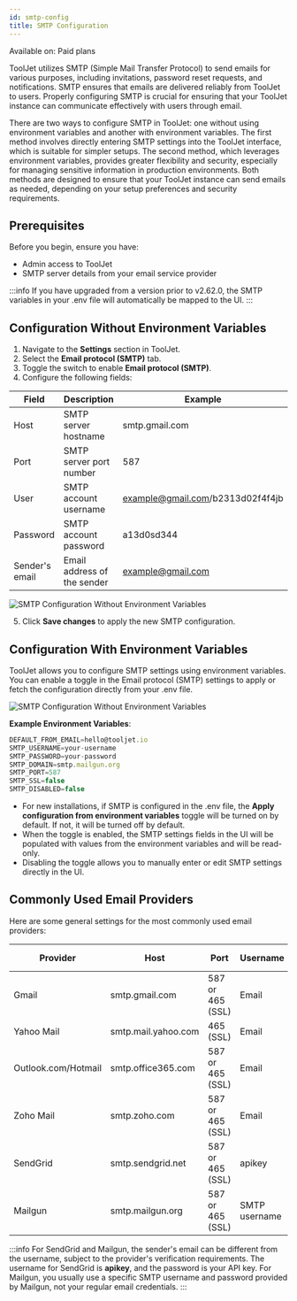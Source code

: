 ```yaml
---
id: smtp-config
title: SMTP Configuration
---
```


<div className='badge badge--primary heading-badge'>Available on: Paid plans</div>

ToolJet utilizes SMTP (Simple Mail Transfer Protocol) to send emails for various purposes, including invitations, password reset requests, and notifications. SMTP ensures that emails are delivered reliably from ToolJet to users. Properly configuring SMTP is crucial for ensuring that your ToolJet instance can communicate effectively with users through email.

There are two ways to configure SMTP in ToolJet: one without using environment variables and another with environment variables. The first method involves directly entering SMTP settings into the ToolJet interface, which is suitable for simpler setups. The second method, which leverages environment variables, provides greater flexibility and security, especially for managing sensitive information in production environments. Both methods are designed to ensure that your ToolJet instance can send emails as needed, depending on your setup preferences and security requirements.

<div style={{paddingTop:'24px'}}>

## Prerequisites

Before you begin, ensure you have:
- Admin access to ToolJet
- SMTP server details from your email service provider

</div>

:::info
If you have upgraded from a version prior to v2.62.0, the SMTP variables in your .env file will automatically be mapped to the UI.
:::

<div style={{paddingTop:'24px'}}>

## Configuration Without Environment Variables

1. Navigate to the **Settings** section in ToolJet.
2. Select the **Email protocol (SMTP)** tab.
3. Toggle the switch to enable **Email protocol (SMTP)**.
4. Configure the following fields:

| Field         | Description              | Example                           |
|---------------|--------------------------|-----------------------------------|
| Host          | SMTP server hostname     | smtp.gmail.com                    |
| Port          | SMTP server port number  | 587                               |
| User          | SMTP account username    | example@gmail.com/b2313d02f4f4jb  |
| Password      | SMTP account password    | a13d0sd344                        |
| Sender's email| Email address of the sender | example@gmail.com              |

<img className="screenshot-full" src="/img/enterprise/smtp/configuration-v2.png" alt="SMTP     Configuration Without Environment Variables" />

5. Click **Save changes** to apply the new SMTP configuration.

</div>

<div style={{paddingTop:'24px'}}>

## Configuration With Environment Variables

ToolJet allows you to configure SMTP settings using environment variables. You can enable a toggle in the Email protocol (SMTP) settings to apply or fetch the configuration directly from your .env file.

<img className="screenshot-full" src="/img/enterprise/smtp/configuration-v2-env.png" alt="SMTP Configuration Without Environment Variables" />

**Example Environment Variables**:<br/>

```javascript
DEFAULT_FROM_EMAIL=hello@tooljet.io
SMTP_USERNAME=your-username
SMTP_PASSWORD=your-password
SMTP_DOMAIN=smtp.mailgun.org 
SMTP_PORT=587
SMTP_SSL=false
SMTP_DISABLED=false
```

- For new installations, if SMTP is configured in the .env file, the **Apply configuration from environment variables** toggle will be turned on by default. If not, it will be turned off by default.
- When the toggle is enabled, the SMTP settings fields in the UI will be populated with values from the environment variables and will be read-only.
- Disabling the toggle allows you to manually enter or edit SMTP settings directly in the UI.

</div>

<div style={{paddingTop:'24px'}}>

## Commonly Used Email Providers

Here are some general settings for the most commonly used email providers:

| Provider           | Host                 | Port             | Username      | Password  | Sender's email |
|--------------------|----------------------|------------------|---------------|-----------|----------------|
| Gmail              | smtp.gmail.com       | 587 or 465 (SSL) | Email         | Password  | Email          |
| Yahoo Mail         | smtp.mail.yahoo.com  | 465 (SSL)        | Email         | Password  | Email          |
| Outlook.com/Hotmail| smtp.office365.com   | 587 or 465 (SSL) | Email         | Password  | Email          |
| Zoho Mail          | smtp.zoho.com        | 587 or 465 (SSL) | Email         | Password  | Email          |
| SendGrid           | smtp.sendgrid.net    | 587 or 465 (SSL) | apikey        | API key   | Email          |
| Mailgun            | smtp.mailgun.org     | 587 or 465 (SSL) | SMTP username | Password  | Email          |

:::info
For SendGrid and Mailgun, the sender's email can be different from the username, subject to the provider's verification requirements. The username for SendGrid is **apikey**, and the password is your API key. For Mailgun, you usually use a specific SMTP username and password provided by Mailgun, not your regular email credentials.
:::

</div>
